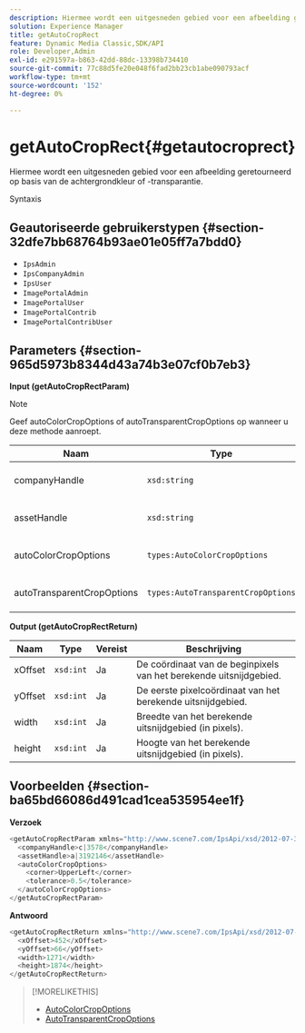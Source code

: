 ```yaml
---
description: Hiermee wordt een uitgesneden gebied voor een afbeelding geretourneerd op basis van de achtergrondkleur of -transparantie.
solution: Experience Manager
title: getAutoCropRect
feature: Dynamic Media Classic,SDK/API
role: Developer,Admin
exl-id: e291597a-b863-42dd-88dc-13398b734410
source-git-commit: 77c88d5fe20e048f6fad2bb23cb1abe090793acf
workflow-type: tm+mt
source-wordcount: '152'
ht-degree: 0%

---
```


# getAutoCropRect{#getautocroprect}

Hiermee wordt een uitgesneden gebied voor een afbeelding geretourneerd op basis van de achtergrondkleur of -transparantie.

Syntaxis

## Geautoriseerde gebruikerstypen {#section-32dfe7bb68764b93ae01e05ff7a7bdd0}

* `IpsAdmin`
* `IpsCompanyAdmin`
* `IpsUser`
* `ImagePortalAdmin`
* `ImagePortalUser`
* `ImagePortalContrib`
* `ImagePortalContribUser`

## Parameters {#section-965d5973b8344d43a74b3e07cf0b7eb3}

**Input (getAutoCropRectParam)**

>[!NOTE]
>
>Geef autoColorCropOptions of autoTransparentCropOptions op wanneer u deze methode aanroept.

| Naam | Type | Vereist | Beschrijving |
|---|---|---|---|
| companyHandle | `xsd:string` | Ja | De handgreep aan het bedrijf met de activa u wilt werken met. |
| assetHandle | `xsd:string` | Ja | De handgreep naar het element waarmee u wilt werken. |
| autoColorCropOptions | `types:AutoColorCropOptions` | Nee | De snijrechthoek berekenen op basis van kleur. Zie [AutoColorCropOptions](../../../types/c-data-types/r-auto-color-crop-options.md#reference-976c3a1f8e47473cae016a4e9e09e4a6). |
| autoTransparentCropOptions | `types:AutoTransparentCropOptions` | Nee | Snijrechthoek berekenen op basis van transparantie. Zie [AutoTransparentCropOptions](../../../types/c-data-types/r-auto-transparent-crop-options.md#reference-f4460b3bdf814f4c85e4f097ea4e6e2b). |

**Output (getAutoCropRectReturn)**

| Naam | Type | Vereist | Beschrijving |
|---|---|---|---|
| xOffset | `xsd:int` | Ja | De coördinaat van de beginpixels van het berekende uitsnijdgebied. |
| yOffset | `xsd:int` | Ja | De eerste pixelcoördinaat van het berekende uitsnijdgebied. |
| width | `xsd:int` | Ja | Breedte van het berekende uitsnijdgebied (in pixels). |
| height | `xsd:int` | Ja | Hoogte van het berekende uitsnijdgebied (in pixels). |

## Voorbeelden {#section-ba65bd66086d491cad1cea535954ee1f}

**Verzoek**

```java
<getAutoCropRectParam xmlns="http://www.scene7.com/IpsApi/xsd/2012-07-31-beta">
  <companyHandle>c|3578</companyHandle>
  <assetHandle>a|3192146</assetHandle>
  <autoColorCropOptions>
    <corner>UpperLeft</corner>
    <tolerance>0.5</tolerance>
  </autoColorCropOptions>
</getAutoCropRectParam>
```

**Antwoord**

```java
<getAutoCropRectReturn xmlns="http://www.scene7.com/IpsApi/xsd/2012-07-31-beta">
  <xOffset>452</xOffset>
  <yOffset>66</yOffset>
  <width>1271</width>
  <height>1874</height>
</getAutoCropRectReturn>
```

>[!MORELIKETHIS]
>
>* [AutoColorCropOptions](../../../types/c-data-types/r-auto-color-crop-options.md#reference-976c3a1f8e47473cae016a4e9e09e4a6)
>* [AutoTransparentCropOptions](../../../types/c-data-types/r-auto-transparent-crop-options.md#reference-f4460b3bdf814f4c85e4f097ea4e6e2b)

